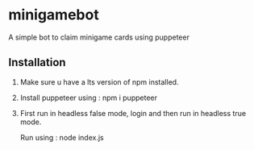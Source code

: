 # minigamebot
A simple bot to claim minigame cards using puppeteer

## Installation

1. Make sure u have a lts version of npm installed.
3. Install puppeteer using : 
    npm i puppeteer
    
3. First run in headless false mode, login and then run in headless true mode.

    Run using : node index.js

